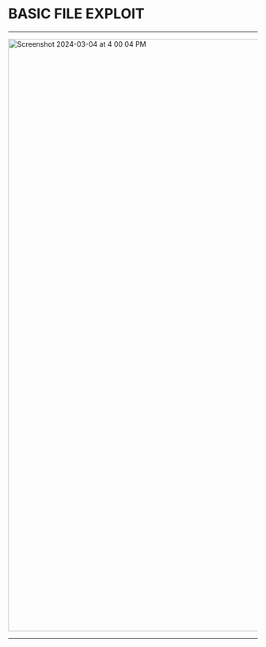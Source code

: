 # BASIC FILE EXPLOIT


---


<img width="1197" alt="Screenshot 2024-03-04 at 4 00 04 PM" src="https://github.com/Lynk4/PicoCTF/assets/44930131/9b791d1b-eca4-4684-b2b4-a170d54d00c2">


---
